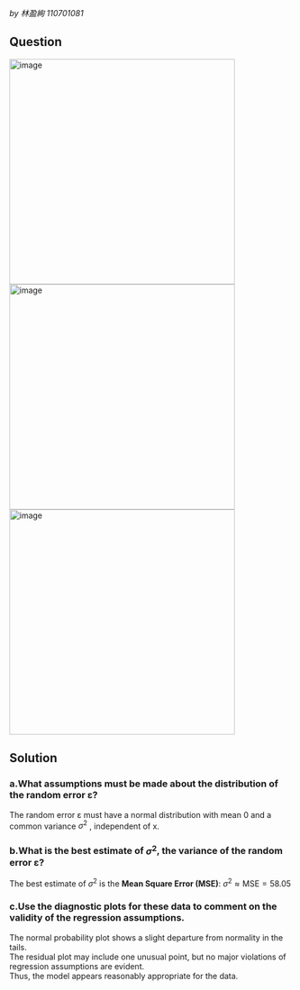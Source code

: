 *by 林盈絢 110701081*

## Question
<img width="400" alt="image" src="https://github.com/user-attachments/assets/60b63bf5-e2c8-4359-bb56-8540291393ed" /><br>
<img width="400" alt="image" src="https://github.com/user-attachments/assets/3e0be48a-0155-40f9-a1be-9fee2cc4cd9e" /><br>
<img width="400" alt="image" src="https://github.com/user-attachments/assets/57f94b8c-3588-4e0d-89f9-47c345f9f04a" />


## Solution
### a.What assumptions must be made about the distribution of the random error ε?
The random error ε must have a normal distribution with mean 0 and a common variance $\sigma^2$ , independent of x.  

### b.What is the best estimate of $\sigma^2$, the variance of the random error ε?
The best estimate of $\sigma^2$ is the **Mean Square Error (MSE)**: $\sigma^2 \approx \text{MSE} = 58.05$

### c.Use the diagnostic plots for these data to comment on the validity of the regression assumptions.
The normal probability plot shows a slight departure from normality in the tails.  
The residual plot may include one unusual point, but no major violations of regression assumptions are evident.  
Thus, the model appears reasonably appropriate for the data.
